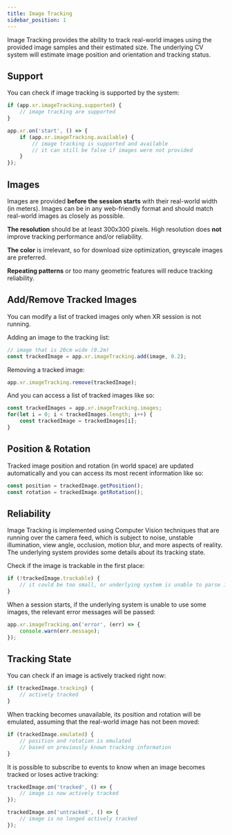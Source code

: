 ```yaml
---
title: Image Tracking
sidebar_position: 1
---
```


Image Tracking provides the ability to track real-world images using the provided image samples and their estimated size. The underlying CV system will estimate image position and orientation and tracking status.

## Support

You can check if image tracking is supported by the system:

```javascript
if (app.xr.imageTracking.supported) {
    // image tracking are supported
}

app.xr.on('start', () => {
    if (app.xr.imageTracking.available) {
        // image tracking is supported and available
        // it can still be false if images were not provided
    }
});
```

## Images

Images are provided **before the session starts** with their real-world width (in meters). Images can be in any web-friendly format and should match real-world images as closely as possible.

**The resolution** should be at least 300x300 pixels. High resolution does **not** improve tracking performance and/or reliability.

**The color** is irrelevant, so for download size optimization, greyscale images are preferred.

**Repeating patterns** or too many geometric features will reduce tracking reliability.

## Add/Remove Tracked Images

You can modify a list of tracked images only when XR session is not running.

Adding an image to the tracking list:

```javascript
// image that is 20cm wide (0.2m)
const trackedImage = app.xr.imageTracking.add(image, 0.2);
```

Removing a tracked image:

```javascript
app.xr.imageTracking.remove(trackedImage);
```

And you can access a list of tracked images like so:

```javascript
const trackedImages = app.xr.imageTracking.images;
for(let i = 0; i < trackedImages.length; i++) {
    const trackedImage = trackedImages[i];
}
```

## Position & Rotation

Tracked image position and rotation (in world space) are updated automatically and you can access its most recent information like so:

```javascript
const position = trackedImage.getPosition();
const rotation = trackedImage.getRotation();
```

## Reliability

Image Tracking is implemented using Computer Vision techniques that are running over the camera feed, which is subject to noise, unstable illumination, view angle, occlusion, motion blur, and more aspects of reality. The underlying system provides some details about its tracking state.

Check if the image is trackable in the first place:

```javascript
if (!trackedImage.trackable) {
    // it could be too small, or underlying system is unable to parse image
}
```

When a session starts, if the underlying system is unable to use some images, the relevant error messages will be passed:

```javascript
app.xr.imageTracking.on('error', (err) => {
    console.warn(err.message);
});
```

## Tracking State

You can check if an image is actively tracked right now:

```javascript
if (trackedImage.tracking) {
    // actively tracked
}
```

When tracking becomes unavailable, its position and rotation will be emulated, assuming that the real-world image has not been moved:

```javascript
if (trackedImage.emulated) {
    // position and rotation is emulated
    // based on previously known tracking information
}
```

It is possible to subscribe to events to know when an image becomes tracked or loses active tracking:

```javascript
trackedImage.on('tracked', () => {
    // image is now actively tracked
});

trackedImage.on('untracked', () => {
    // image is no longed actively tracked
});
```